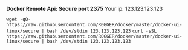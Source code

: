 **Docker Remote Api: Secure port 2375**
Your ip: 123.123.123.123

`wget -qO- https://raw.githubusercontent.com/R0GGER/docker/master/docker-ui-linux/secure | bash /dev/stdin 123.123.123.123`
`curl -sSL https://raw.githubusercontent.com/R0GGER/docker/master/docker-ui-linux/secure | bash /dev/stdin 123.123.123.123`
